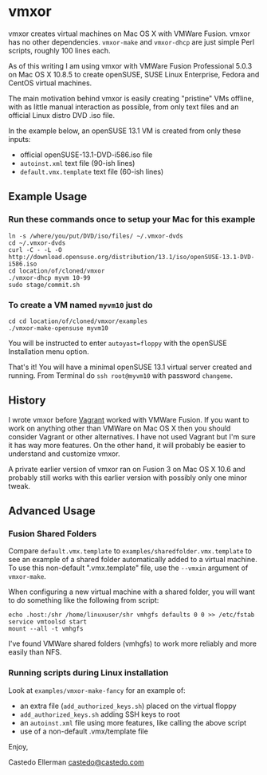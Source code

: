 vmxor
=====

vmxor creates virtual machines on Mac OS X with VMWare Fusion. vmxor has no
other dependencies. `vmxor-make` and `vmxor-dhcp` are just simple Perl scripts,
roughly 100 lines each.

As of this writing I am using vmxor with VMWare Fusion Professional 5.0.3 on
Mac OS X 10.8.5 to create openSUSE, SUSE Linux Enterprise, Fedora and CentOS
virtual machines.

The main motivation behind vmxor is easily creating "pristine" VMs offline,
with as little manual interaction as possible, from only text files and an
official Linux distro DVD .iso file.

In the example below, an openSUSE 13.1 VM is created from only these inputs:
* official openSUSE-13.1-DVD-i586.iso file
* `autoinst.xml` text file (90-ish lines)
* `default.vmx.template` text file (60-ish lines)


Example Usage
-------------

### Run these commands once to setup your Mac for this example

```
ln -s /where/you/put/DVD/iso/files/ ~/.vmxor-dvds
cd ~/.vmxor-dvds
curl -C - -L -O http://download.opensuse.org/distribution/13.1/iso/openSUSE-13.1-DVD-i586.iso
cd location/of/cloned/vmxor
./vmxor-dhcp myvm 10-99
sudo stage/commit.sh
```

### To create a VM named `myvm10` just do

```
cd cd location/of/cloned/vmxor/examples
./vmxor-make-opensuse myvm10
```

You will be instructed to enter `autoyast=floppy` with the openSUSE
Installation menu option.

That's it! You will have a minimal openSUSE 13.1 virtual server created and
running. From Terminal do `ssh root@myvm10` with password `changeme`.


History
-------

I wrote vmxor before [Vagrant](http://www.vagrantup.com) worked with VMWare
Fusion. If you want to work on anything other than VMWare on Mac OS X then you
should consider Vagrant or other alternatives. I have not used Vagrant but I'm
sure it has way more features. On the other hand, it will probably be easier to
understand and customize vmxor.

A private earlier version of vmxor ran on Fusion 3 on Mac OS X 10.6 and
probably still works with this earlier version with possibly only one minor
tweak.


Advanced Usage
--------------

### Fusion Shared Folders

Compare `default.vmx.template` to `examples/sharedfolder.vmx.template` to see
an example of a shared folder automatically added to a virtual machine. To use
this non-default ".vmx.template" file, use the `--vmxin` argument of `vmxor-make`.

When configuring a new virtual machine with a shared folder, you will want to do
something like the following from script:

```
echo .host:/shr /home/linuxuser/shr vmhgfs defaults 0 0 >> /etc/fstab
service vmtoolsd start
mount --all -t vmhgfs
```

I've found VMWare shared folders (vmhgfs) to work more reliably and more easily
than NFS.


### Running scripts during Linux installation

Look at `examples/vmxor-make-fancy` for an example of:
* an extra file (`add_authorized_keys.sh`) placed on the virtual floppy
* `add_authorized_keys.sh` adding SSH keys to root
* an `autoinst.xml` file using more features, like calling the above script
* use of a non-default .vmx/template file


Enjoy,

Castedo Ellerman <castedo@castedo.com>

